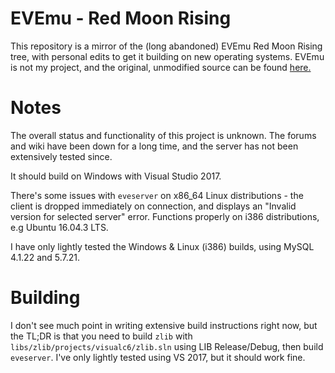 # EVEmu - Red Moon Rising
This repository is a mirror of the (long abandoned) EVEmu Red Moon Rising tree, with personal edits to get it building on new operating systems. EVEmu is not my project, and the original, unmodified source can be found [here.](https://sourceforge.net/projects/evemu/)

# Notes
The overall status and functionality of this project is unknown. The forums and wiki have been down for a long time, and the server has not been extensively tested since. 

It should build on Windows with Visual Studio 2017.

There's some issues with `eveserver` on x86_64 Linux distributions - the client is dropped immediately on connection, and displays an "Invalid version for selected server" error. Functions properly on i386 distributions, e.g Ubuntu 16.04.3 LTS.

I have only lightly tested the Windows & Linux (i386) builds, using MySQL 4.1.22 and 5.7.21.

# Building
I don't see much point in writing extensive build instructions right now, but the TL;DR is that you need to build `zlib` with `libs/zlib/projects/visualc6/zlib.sln` using LIB Release/Debug, then build `eveserver`. I've only lightly tested using VS 2017, but it should work fine.